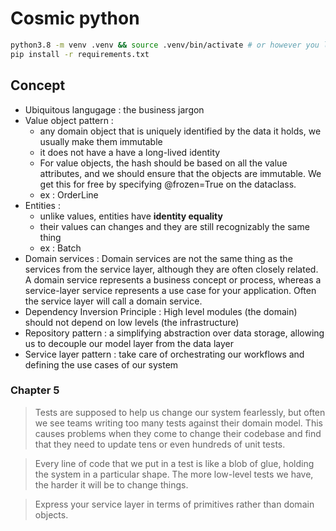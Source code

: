 # Cosmic python

```sh
python3.8 -m venv .venv && source .venv/bin/activate # or however you like to create virtualenvs
pip install -r requirements.txt
```

## Concept

* Ubiquitous langugage : the business jargon
* Value object pattern : 
    + any domain object that is uniquely identified by the data it holds, we usually make them immutable
    + it does not have a have a long-lived identity
    + For value objects, the hash should be based on all the value attributes, and we should ensure that the objects are immutable. We get this for free by specifying @frozen=True on the dataclass.
    + ex : OrderLine
* Entities : 
    + unlike values, entities have **identity equality**
    + their values can changes and they are still recognizably the same thing
    + ex : Batch
* Domain services : Domain services are not the same thing as the services from the service layer, although they are often closely related. A domain service represents a business concept or process, whereas a service-layer service represents a use case for your application. Often the service layer will call a domain service.
* Dependency Inversion Principle : High level modules (the domain) should not depend on low levels (the infrastructure)
* Repository pattern : a simplifying abstraction over data storage, allowing us to decouple our model layer from the data layer
* Service layer pattern : take care of orchestrating our workflows and defining the use cases of our system

### Chapter 5

> Tests are supposed to help us change our system fearlessly, but often we see teams writing too many tests against their domain model. This causes problems when they come to change their codebase and find that they need to update tens or even hundreds of unit tests.

> Every line of code that we put in a test is like a blob of glue, holding the system in a particular shape. The more low-level tests we have, the harder it will be to change things.

> Express your service layer in terms of primitives rather than domain objects.

